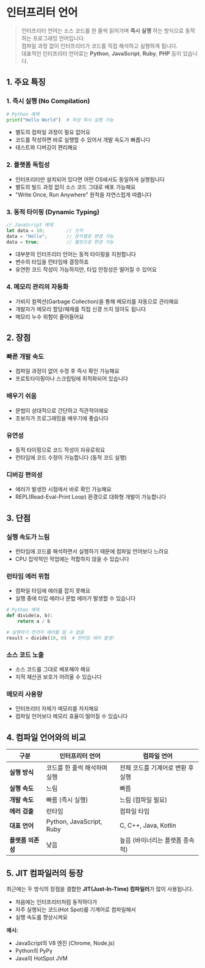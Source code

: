 # 인터프리터 언어

> 인터프리터 언어는 소스 코드를 한 줄씩 읽어가며 **즉시 실행** 하는 방식으로 동작하는 프로그래밍 언어입니다.  
> 컴파일 과정 없이 인터프리터가 코드를 직접 해석하고 실행하게 됩니다.  
> 대표적인 인터프리터 언어로는 **Python**, **JavaScript**, **Ruby**, **PHP** 등이 있습니다.

## 1. 주요 특징

### 1. 즉시 실행 (No Compilation)

```python
# Python 예제
print("Hello World")  # 작성 즉시 실행 가능
```

- 별도의 컴파일 과정이 필요 없어요
- 코드를 작성하면 바로 실행할 수 있어서 개발 속도가 빠릅니다
- 테스트와 디버깅이 편리해요

### 2. 플랫폼 독립성

- 인터프리터만 설치되어 있다면 어떤 OS에서도 동일하게 실행됩니다
- 별도의 빌드 과정 없이 소스 코드 그대로 배포 가능해요
- "Write Once, Run Anywhere" 원칙을 자연스럽게 따릅니다

### 3. 동적 타이핑 (Dynamic Typing)

```javascript
// JavaScript 예제
let data = 10;        // 숫자
data = "Hello";       // 문자열로 변경 가능
data = true;          // 불린으로 변경 가능
```

- 대부분의 인터프리터 언어는 동적 타이핑을 지원합니다
- 변수의 타입을 런타임에 결정하죠
- 유연한 코드 작성이 가능하지만, 타입 안정성은 떨어질 수 있어요

### 4. 메모리 관리의 자동화

- 가비지 컬렉션(Garbage Collection)을 통해 메모리를 자동으로 관리해요
- 개발자가 메모리 할당/해제를 직접 신경 쓰지 않아도 됩니다
- 메모리 누수 위험이 줄어들어요

## 2. 장점

### 빠른 개발 속도
- 컴파일 과정이 없어 수정 후 즉시 확인 가능해요
- 프로토타이핑이나 스크립팅에 최적화되어 있습니다

### 배우기 쉬움
- 문법이 상대적으로 간단하고 직관적이에요
- 초보자가 프로그래밍을 배우기에 좋습니다

### 유연성
- 동적 타이핑으로 코드 작성이 자유로워요
- 런타임에 코드 수정이 가능합니다 (동적 코드 실행)

### 디버깅 편의성
- 에러가 발생한 시점에서 바로 확인 가능해요
- REPL(Read-Eval-Print Loop) 환경으로 대화형 개발이 가능합니다

## 3. 단점

### 실행 속도가 느림
- 런타임에 코드를 해석하면서 실행하기 때문에 컴파일 언어보다 느려요
- CPU 집약적인 작업에는 적합하지 않을 수 있습니다

### 런타임 에러 위험
- 컴파일 타임에 에러를 잡지 못해요
- 실행 중에 타입 에러나 문법 에러가 발생할 수 있습니다

```python
# Python 예제
def divide(a, b):
    return a / b

# 실행하기 전까지 에러를 알 수 없음
result = divide(10, 0)  # 런타임 에러 발생!
```

### 소스 코드 노출
- 소스 코드를 그대로 배포해야 해요
- 지적 재산권 보호가 어려울 수 있습니다

### 메모리 사용량
- 인터프리터 자체가 메모리를 차지해요
- 컴파일 언어보다 메모리 효율이 떨어질 수 있습니다

## 4. 컴파일 언어와의 비교

| 구분 | 인터프리터 언어 | 컴파일 언어 |
|------|----------------|------------|
| **실행 방식** | 코드를 한 줄씩 해석하며 실행 | 전체 코드를 기계어로 변환 후 실행 |
| **실행 속도** | 느림 | 빠름 |
| **개발 속도** | 빠름 (즉시 실행) | 느림 (컴파일 필요) |
| **에러 검출** | 런타임 | 컴파일 타임 |
| **대표 언어** | Python, JavaScript, Ruby | C, C++, Java, Kotlin |
| **플랫폼 의존성** | 낮음 | 높음 (바이너리는 플랫폼 종속적) |

## 5. JIT 컴파일러의 등장

최근에는 두 방식의 장점을 결합한 **JIT(Just-In-Time) 컴파일러**가 많이 사용됩니다.

- 처음에는 인터프리터처럼 동작하다가
- 자주 실행되는 코드(Hot Spot)를 기계어로 컴파일해서
- 실행 속도를 향상시켜요

**예시:**
- JavaScript의 V8 엔진 (Chrome, Node.js)
- Python의 PyPy
- Java의 HotSpot JVM
